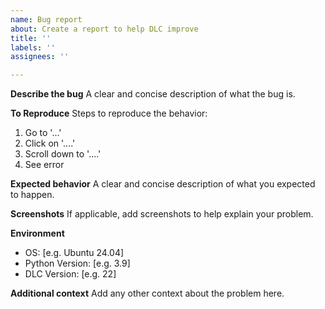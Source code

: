 ```yaml
---
name: Bug report
about: Create a report to help DLC improve
title: ''
labels: ''
assignees: ''

---
```


**Describe the bug**
A clear and concise description of what the bug is.

**To Reproduce**
Steps to reproduce the behavior:
1. Go to '...'
2. Click on '....'
3. Scroll down to '....'
4. See error

**Expected behavior**
A clear and concise description of what you expected to happen.

**Screenshots**
If applicable, add screenshots to help explain your problem.

**Environment**
 - OS: [e.g. Ubuntu 24.04]
 - Python Version: [e.g. 3.9]
 - DLC Version: [e.g. 22]

**Additional context**
Add any other context about the problem here.
